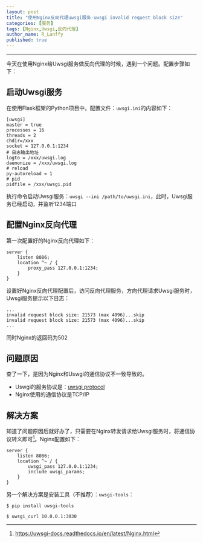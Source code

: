 ```yaml
---
layout: post
title: "使用Nginx反向代理uwsgi服务-uwsgi invalid request block size"
categories: [服务]
tags: [Nginx,Uwsgi,反向代理]
author_name: R_Lanffy
published: true
---
```

---

今天在使用Nginx给Uwsgi服务做反向代理的时候，遇到一个问题。配置步骤如下：

## 启动Uwsgi服务

在使用Flask框架的Python项目中，配置文件：``uwsgi.ini``的内容如下：

```
[uwsgi]
master = true
processes = 16
threads = 2
chdir=/xxx
socket = 127.0.0.1:1234
# 日志输出地址
logto = /xxx/uwsgi.log
daemonize = /xxx/uwsgi.log
# reload
py-autoreload = 1
# pid
pidfile = /xxx/uwsgi.pid
```

执行命令启动Uwsgi服务：``uwsgi --ini /path/to/uwsgi.ini``，此时，Uwsgi服务已经启动，并监听1234端口

## 配置Nginx反向代理

第一次配置好的Nginx反向代理如下：

```
server {
    listen 8086;
    location ^~ / {
        proxy_pass 127.0.0.1:1234;
    }
}
```

设置好Nginx反向代理配置后，访问反向代理服务，方向代理请求Uwsgi服务时，Uwsgi服务提示以下日志：

```
...
invalid request block size: 21573 (max 4096)...skip
invalid request block size: 21573 (max 4096)...skip
...
```

同时Nginx的返回码为502

## 问题原因

查了一下，是因为Nginx和Uswgi的通信协议不一致导致的。

* Uswgi的服务协议是：[uwsgi protocol](https://uwsgi-docs.readthedocs.io/en/latest/Protocol.html)
* Nginx使用的通信协议是TCP/IP

## 解决方案

知道了问题原因后就好办了，只需要在Nginx转发请求给Uwsgi服务时，将通信协议转义即可[^Uswgi Nginx support]。Nginx配置如下：

```
server {
    listen 8086;
    location ^~ / {
        uwsgi_pass 127.0.0.1:1234;
        include uwsgi_params;
    }
}
```

另一个解决方案是安装工具（不推荐）：``uwsgi-tools``：

```
$ pip install uwsgi-tools

$ uwsgi_curl 10.0.0.1:3030
```

[^Uswgi Nginx support]: https://uwsgi-docs.readthedocs.io/en/latest/Nginx.html
